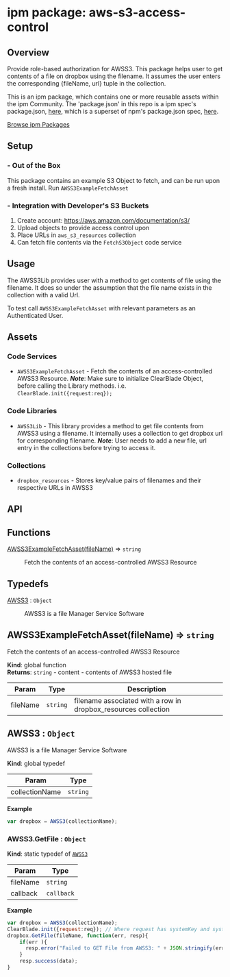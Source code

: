 
# ipm package: aws-s3-access-control

## Overview

Provide role-based authorization for AWSS3. This package helps user to get contents of a file on dropbox using the filename. It assumes the user enters the corresponding {fileName, url} tuple in the collection.

This is an ipm package, which contains one or more reusable assets within the ipm Community. The 'package.json' in this repo is a ipm spec's package.json, [here](https://docs.clearblade.com/v/3/6-ipm/spec), which is a superset of npm's package.json spec, [here](https://docs.npmjs.com/files/package.json).

[Browse ipm Packages](https://ipm.clearblade.com)

## Setup

### - Out of the Box

This package contains an example S3 Object to fetch, and can be run upon a fresh install. Run `AWSS3ExampleFetchAsset`

### - Integration with Developer's S3 Buckets

1. Create account: https://aws.amazon.com/documentation/s3/
2. Upload objects to provide access control upon
3. Place URLs in `aws_s3_resources` collection
4. Can fetch file contents via the `FetchS3Object` code service

## Usage
The AWSS3Lib provides user with a method to get contents of file using the filename. It does so under the assumption that the file name exists in the collection with a valid Url.

To test call `AWSS3ExampleFetchAsset` with relevant parameters as an Authenticated User.


## Assets

### Code Services

* `AWSS3ExampleFetchAsset` - Fetch the contents of an access-controlled AWSS3 Resource. ___Note___: Make sure to initialize ClearBlade Object, before calling the Library methods. i.e. `ClearBlade.init({request:req});`

### Code Libraries

* `AWSS3Lib` - This library provides a method to get file contents from AWSS3 using a filename. It internally uses a collection to get dropbox url for corresponding filename. 
***Note***: User needs to add a new file, url entry in the collections before trying to access it.

### Collections

* `dropbox_resources` - Stores key/value pairs of filenames and their respective URLs in AWSS3


## API

## Functions

<dl>
<dt><a href="#AWSS3ExampleFetchAsset">AWSS3ExampleFetchAsset(fileName)</a> ⇒ <code>string</code></dt>
<dd><p>Fetch the contents of an access-controlled AWSS3 Resource</p>
</dd>
</dl>

## Typedefs

<dl>
<dt><a href="#AWSS3">AWSS3</a> : <code>Object</code></dt>
<dd><p>AWSS3 is a file Manager Service Software</p>
</dd>
</dl>

<a name="AWSS3ExampleFetchAsset"></a>

## AWSS3ExampleFetchAsset(fileName) ⇒ <code>string</code>
Fetch the contents of an access-controlled AWSS3 Resource

**Kind**: global function  
**Returns**: <code>string</code> - content - contents of AWSS3 hosted file  

| Param | Type | Description |
| --- | --- | --- |
| fileName | <code>string</code> | filename associated with a row in dropbox_resources collection |

<a name="AWSS3"></a>

## AWSS3 : <code>Object</code>
AWSS3 is a file Manager Service Software

**Kind**: global typedef  

| Param | Type |
| --- | --- |
| collectionName | <code>string</code> | 

**Example**  
```js
var dropbox = AWSS3(collectionName);
```
<a name="AWSS3.GetFile"></a>

### AWSS3.GetFile : <code>Object</code>
**Kind**: static typedef of [<code>AWSS3</code>](#AWSS3)  

| Param | Type |
| --- | --- |
| fileName | <code>string</code> | 
| callback | <code>callback</code> | 

**Example**  
```js
var dropbox = AWSS3(collectionName);
ClearBlade.init({request:req}); // Where request has systemKey and systemSecret information
dropbox.GetFile(fileName, function(err, resp){
    if(err ){
      resp.error("Failed to GET File from AWSS3: " + JSON.stringify(err));
    }
    resp.success(data);          
}
```
